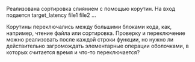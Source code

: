 Реализована сортировка слиянием с помощью корутин. На вход подается target_latency file1 file2 ...

Корутины переключались между большими блоками кода, как, например, чтение файла или сортировка. Проверку и переключение можно реализовать после каждой строки функции, но нужно ли действительно загромождать элементарные операции оболочками, в которых считается время и что-то переключается?
